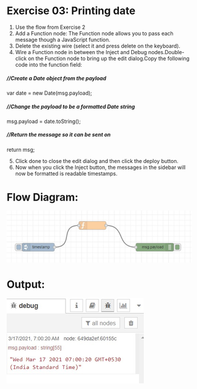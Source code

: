# Exercise 03: Printing date
1. Use the flow from Exercise 2
2. Add a Function node: The Function node allows you to pass each message though a JavaScript function.
3. Delete the existing wire (select it and press delete on the keyboard).
4. Wire a Function node in between the Inject and Debug nodes.Double-click on the Function node to bring up the edit dialog.Copy the following code into the function field:

##### //Create a Date object from the payload
var date = new Date(msg.payload);
##### //Change the payload to be a formatted Date string 
msg.payload = date.toString();
##### //Return the message so it can be sent on 
return msg;

5. Click done to close the edit dialog and then click the deploy button.
6. Now when you click the Inject button, the messages in the sidebar will now be formatted is readable timestamps.


# Flow Diagram:
![outcome](./input.jpg)

# Output:
![outcome](./output.jpg)






